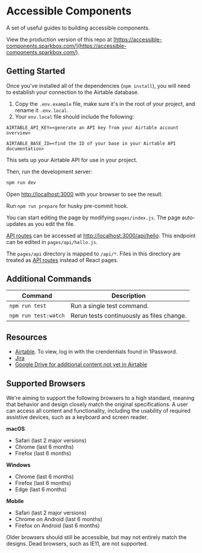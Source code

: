 # Accessible Components

A set of useful guides to building accessible components.

View the production version of this repo at [https://accessible-components.sparkbox.com/](https://accessible-components.sparkbox.com/).

## Getting Started

Once you've installed all of the dependencies (`npm install`), you will need to establish your connection to the Airtable database.

1.  Copy the `.env.example` file, make sure it's in the root of your project, and rename it `.env.local`.
2.  Your `env.local` file should include the following:

`AIRTABLE_API_KEY=<generate an API key from your Airtable account overview>`

`AIRTABLE_BASE_ID=<find the ID of your base in your Airtable API documentation>`

This sets up your Airtable API for use in your project.

Then, run the development server:

```bash
npm run dev
```

Open [http://localhost:3000](http://localhost:3000) with your browser to see the result.

Run `npm run prepare` for husky pre-commit hook.

You can start editing the page by modifying `pages/index.js`. The page auto-updates as you edit the file.

[API routes](https://nextjs.org/docs/api-routes/introduction) can be accessed at [http://localhost:3000/api/hello](http://localhost:3000/api/hello). This endpoint can be edited in `pages/api/hello.js`.

The `pages/api` directory is mapped to `/api/*`. Files in this directory are treated as [API routes](https://nextjs.org/docs/api-routes/introduction) instead of React pages.

## Additional Commands

| Command              | Description                               |
| -------------------- | ----------------------------------------- |
| `npm run test`       | Run a single test command.                |
| `npm run test:watch` | Rerun tests continuously as files change. |

## Resources

- [Airtable](https://airtable.com/appv8j9j5397PMeQc/tblBFwLfB4EsNdMCC/viwErayvnOTsmyu5C?blocks=hide). To view, log in with the crendentials found in 1Password.
- [Jira](https://sparkbox.atlassian.net/jira/software/projects/AC/boards/133)
- [Google Drive for additional content not yet in Airtable](https://drive.google.com/drive/folders/1_NiJiELDLD5H9zpgUn1hrkmUAAzBQIAt?ths=true)

## Supported Browsers

We're aiming to support the following browsers to a high standard, meaning that behavior and design closely match the original specifications. A user can access all content and functionality, including the usability of required assistive devices, such as a keyboard and screen reader.

**macOS**

- Safari (last 2 major versions)
- Chrome (last 6 months)
- Firefox (last 6 months)

**Windows**

- Chrome (last 6 months)
- Firefox (last 6 months)
- Edge (last 6 months)

**Mobile**

- Safari (last 2 major versions)
- Chrome on Android (last 6 months)
- Firefox on Android (last 6 months)

Older browsers should still be accessible, but may not entirely match the designs. Dead browsers, such as IE11, are not supported.
